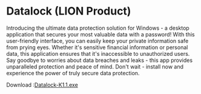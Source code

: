 # Datalock (LION Product)

Introducing the ultimate data protection solution for Windows - a desktop application that secures your most valuable data with a password! With this user-friendly interface, you can easily keep your private information safe from prying eyes. Whether it's sensitive financial information or personal data, this application ensures that it's inaccessible to unauthorized users. Say goodbye to worries about data breaches and leaks - this app provides unparalleled protection and peace of mind. Don't wait - install now and experience the power of truly secure data protection.

Download :[Datalock-K1.1.exe](https://github.com/kalharawimukthi0617/Datalock/releases/download/v1.1/LION-Datalock.zip)
